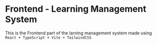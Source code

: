 # Frontend - Learning Management System
  This is the Frontend part of the larning management system made using `React + TypeScript + Vite + TailwindCSS`
  